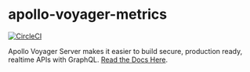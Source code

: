 # apollo-voyager-metrics

[![CircleCI](https://circleci.com/gh/aerogear/apollo-voyager-server.svg?style=svg)](https://circleci.com/gh/aerogear/apollo-voyager-server)

Apollo Voyager Server makes it easier to build secure, production ready, realtime APIs with GraphQL. [Read the Docs Here](https://github.com/aerogear/apollo-voyager-server).
